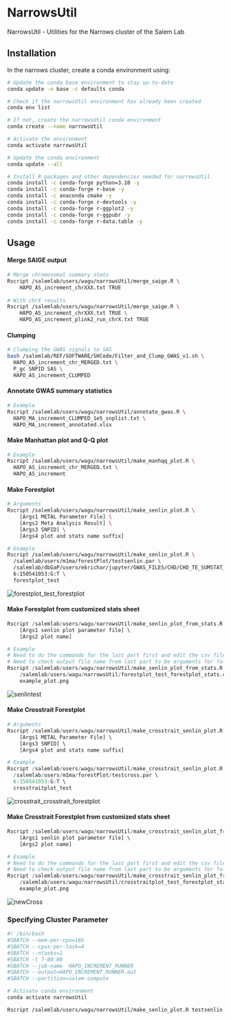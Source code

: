 # NarrowsUtil

NarrowsUtil - Utilities for the Narrows cluster of the Salem Lab



## Installation

In the narrows cluster, create a conda environment using:

```bash
# Update the conda base environment to stay up-to-date
conda update -n base -c defaults conda

# Check if the narrowsUtil environment has already been created
conda env list

# If not, create the narrowsUtil conda environment
conda create --name narrowsUtil

# Activate the environment
conda activate narrowsUtil

# Update the conda environment
conda update --all

# Install R packages and other dependencies needed for narrowsUtil
conda install -c conda-forge python=3.10 -y
conda install -c conda-forge r-base -y
conda install -c anaconda cmake -y
conda install -c conda-forge r-devtools -y
conda install -c conda-forge r-ggplot2 -y
conda install -c conda-forge r-ggpubr -y
conda install -c conda-forge r-data.table -y
```



## Usage

#### Merge SAIGE output

```bash
# Merge chromosomal summary stats
Rscript /salemlab/users/wagu/narrowsUtil/merge_saige.R \
	HAPO_AS_increment_chrXXX.txt TRUE
	
# With chrX results
Rscript /salemlab/users/wagu/narrowsUtil/merge_saige.R \
	HAPO_AS_increment_chrXXX.txt TRUE \
	HAPO_AS_increment_plink2_run_chrX.txt TRUE
```

#### Clumping

```bash
# Clumping the GWAS signals to SAS
bash /salemlab/REF/SOFTWARE/SHCode/Filter_and_Clump_GWAS_v1.sh \
  HAPO_AS_increment_chr_MERGED.txt \
  P_gc SNPID SAS \
  HAPO_AS_increment_CLUMPED
```

#### Annotate GWAS summary statistics

```bash
# Example
Rscript /salemlab/users/wagu/narrowsUtil/annotate_gwas.R \
  HAPO_MA_increment_CLUMPED_1e5_snplist.txt \
  HAPO_MA_increment_annotated.xlsx
```

#### Make Manhattan plot and Q-Q plot

```bash
# Example
Rscript /salemlab/users/wagu/narrowsUtil/make_manhqq_plot.R \
  HAPO_AS_increment_chr_MERGED.txt \
  HAPO_AS_increment
```

#### Make Forestplot

```bash
# Arguments
Rscript /salemlab/users/wagu/narrowsUtil/make_senlin_plot.R \
	[Args1 METAL Parameter File] \
	[Args2 Meta Analysis Result] \
	[Args3 SNPID] \
	[Args4 plot and stats name suffix]

# Example
Rscript /salemlab/users/wagu/narrowsUtil/make_senlin_plot.R \
  /salemlab/users/m1ma/forestPlot/testsenlin.par \
  /salemlab/dbGaP/users/e6richar/jupyter/GWAS_FILES/CHD/CHD_TE_SUMSTAT_META_011022_study2_META1.txt \
  6:150541053:G:T \
  forestplot_test
```
![forestplot_test_forestplot](https://user-images.githubusercontent.com/97704603/200648647-7e7f8d78-2535-4ed4-8462-e221a4755bac.png)


#### Make Forestplot from customized stats sheet

```R
Rscript /salemlab/users/wagu/narrowsUtil/make_senlin_plot_from_stats.R \
	[Args1 senlin plot parameter file] \
	[Args2 plot name]

# Example
# Need to do the commands for the last part first and edit the csv file generated
# Need to check output file name from last part to be arguments for following step
Rscript /salemlab/users/wagu/narrowsUtil/make_senlin_plot_from_stats.R \
	/salemlab/users/wagu/narrowsUtil/forestplot_test_forestplot_stats.csv \
	example_plot.png
```
![senlintest](https://user-images.githubusercontent.com/97704603/200648846-0190d5df-8144-4587-a3c1-1afb259b79c2.png)

#### Make Crosstrait Forestplot

```r
# Arguments
Rscript /salemlab/users/wagu/narrowsUtil/make_crosstrait_senlin_plot.R \
	[Args1 METAL Parameter File] \
	[Args3 SNPID] \
	[Args4 plot and stats name suffix]

# Example
Rscript /salemlab/users/wagu/narrowsUtil/make_crosstrait_senlin_plot.R \
  /salemlab/users/m1ma/forestPlot/testcross.par \
  6:150541053:G:T \
  crosstraitplot_test
```
![crosstrait_crosstrait_forestplot](https://user-images.githubusercontent.com/97704603/200648738-3d4e313b-db5e-497b-876c-781da873be99.png)


#### Make Crosstrait Forestplot from customized stats sheet

```r
Rscript /salemlab/users/wagu/narrowsUtil/make_crosstrait_senlin_plot_from_stats.R \
	[Args1 senlin plot parameter file] \
	[Args2 plot name]

# Example
# Need to do the commands for the last part first and edit the csv file generated
# Need to check output file name from last part to be arguments for following step
Rscript /salemlab/users/wagu/narrowsUtil/make_crosstrait_senlin_plot_from_stats.R \
	/salemlab/users/wagu/narrowsUtil/crosstraitplot_test_forestplot_stats.csv \
	example_plot.png
```
![newCross](https://user-images.githubusercontent.com/97704603/200648697-f09a0f06-a5ca-432c-aacd-4d6b92cc5796.png)




### Specifying Cluster Parameter

```bash
#! /bin/bash
#SBATCH --mem-per-cpu=16G
#SBATCH --cpus-per-task=4
#SBATCH --ntasks=1
#SBATCH -t 7-00:00
#SBATCH --job-name  HAPO_INCREMENT_RUNNER
#SBATCH --output=HAPO_INCREMENT_RUNNER.out
#SBATCH --partition=salem-compute

# Activate conda environment
conda activate narrowsUtil

Rscript /salemlab/users/wagu/narrowsUtil/make_senlin_plot.R testsenlin.par /salemlab/dbGaP/users/e6richar/jupyter/GWAS_FILES/CHD/CHD_TE_SUMSTAT_META_011022_study2_META1.txt 6:150541053:G:T forestplot_test



